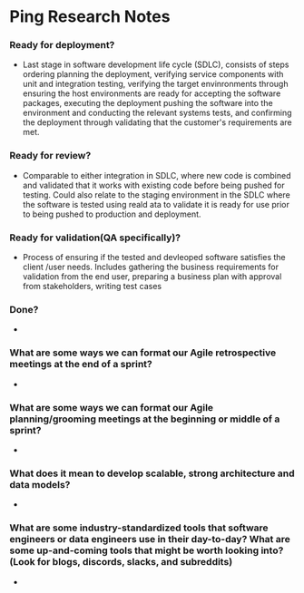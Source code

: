 # Ping Research Notes

### Ready for deployment?

* Last stage in software development life cycle (SDLC), consists of steps ordering planning the deployment, verifying service components with unit and integration testing, verifying the target envinronments through ensuring the host environments are ready for accepting the software packages, executing the deployment pushing the software into the environment and conducting the relevant systems tests, and confirming the deployment through validating that the customer's requirements are met.

### Ready for review?

* Comparable to either integration in SDLC, where new code is combined and validated that it works with existing code before being pushed for testing. Could also relate to the staging environment in the SDLC where the software is tested using reald ata to validate it is ready for use prior to being pushed to production and deployment. 

### Ready for validation(QA specifically)?

* Process of ensuring if the tested and devleoped software satisfies the client /user needs. Includes gathering the business requirements for validation from the end user, preparing a business plan with approval from stakeholders, writing test cases 

### Done?

* 

### What are some ways we can format our Agile retrospective meetings at the end of a sprint?

* 

### What are some ways we can format our Agile planning/grooming meetings at the beginning or middle of a sprint?

* 

 ### What does it mean to develop scalable, strong architecture and data models?

* 

### What are some industry-standardized tools that software engineers or data engineers use in their day-to-day? What are some up-and-coming tools that might be worth looking into? (Look for blogs, discords, slacks, and subreddits)

* 

